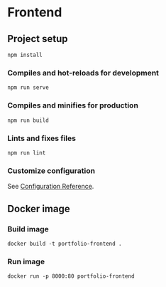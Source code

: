 # Frontend

## Project setup
```
npm install
```

### Compiles and hot-reloads for development
```
npm run serve
```

### Compiles and minifies for production
```
npm run build
```

### Lints and fixes files
```
npm run lint
```

### Customize configuration
See [Configuration Reference](https://cli.vuejs.org/config/).

## Docker image

### Build image
```
docker build -t portfolio-frontend .
```

### Run image
```pylint
docker run -p 8000:80 portfolio-frontend
```
